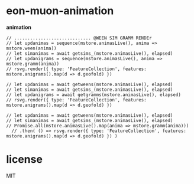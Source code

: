 # eon-muon-animation
**animation** 
 
    // ............................. @WEEN SIM GRAMM RENDEr
    // let updanimas = sequence(mstore.animasLive(), anima => mstore.ween(anima))
    // let simanimas = await getsims_(mstore.animasLive(), elapsed)
    // let updanigrams = sequence(mstore.animasLive(), anima => mstore.gramm(anima))
    // rsvg.render({ type: 'FeatureCollection', features: mstore.anigrams().map(d => d.geofold) })
    
    // let updanimas = await getweens(mstore.animasLive(), elapsed)
    // let simanimas = await getsims_(mstore.animasLive(), elapsed)
    // let updanigrams = await getgramms(mstore.animasLive(), elapsed)
    // rsvg.render({ type: 'FeatureCollection', features: mstore.anigrams().map(d => d.geofold) })

    // let updanimas = await getweens(mstore.animasLive(), elapsed)
    // let simanimas = await getsims_(mstore.animasLive(), elapsed)
    // Promise.all(mstore.animasLive().map(anima => mstore.gramm(anima)))
      // .then( () => rsvg.render({ type: 'FeatureCollection', features: mstore.anigrams().map(d => d.geofold) }) )

      
 
# license 
MIT